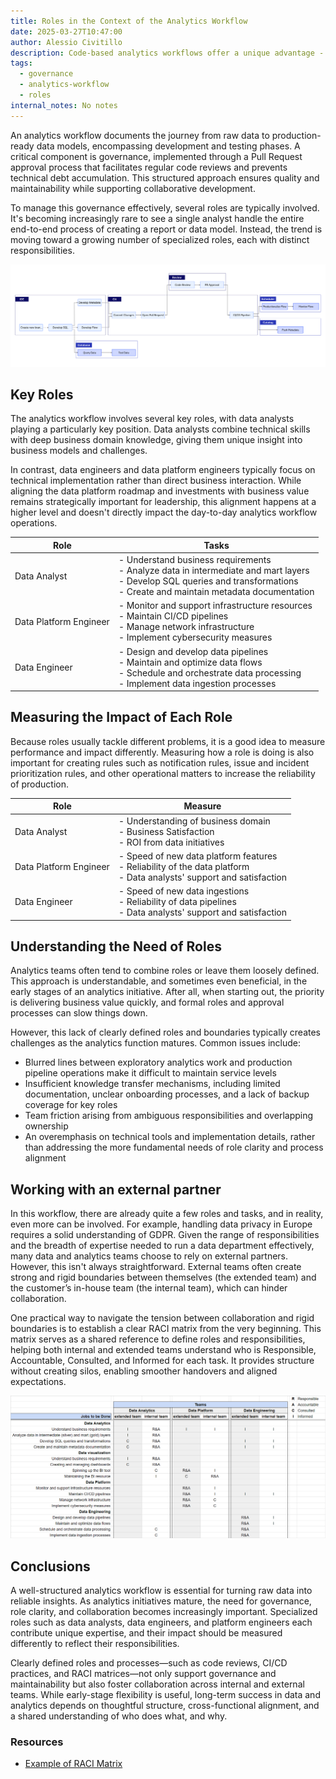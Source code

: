 ```yaml
---
title: Roles in the Context of the Analytics Workflow
date: 2025-03-27T10:47:00
author: Alessio Civitillo
description: Code-based analytics workflows offer a unique advantage - the ability to combine robust collaboration with strict governance. While technically straightforward to implement, this approach only reaches its full potential when aligned with well-adapted business and analytics processes.
tags:
  - governance
  - analytics-workflow
  - roles
internal_notes: No notes
---
```

An analytics workflow documents the journey from raw data to production-ready data models, encompassing development and testing phases. A critical component is governance, implemented through a Pull Request approval process that facilitates regular code reviews and prevents technical debt accumulation. This structured approach ensures quality and maintainability while supporting collaborative development.

To manage this governance effectively, several roles are typically involved. It's becoming increasingly rare to see a single analyst handle the entire end-to-end process of creating a report or data model. Instead, the trend is moving toward a growing number of specialized roles, each with distinct responsibilities.

![typical code-based analytics workflow](/src/assets/images/blog/analytics_workflow-1.png)

## Key Roles

The analytics workflow involves several key roles, with data analysts playing a particularly key position. Data analysts combine technical skills with deep business domain knowledge, giving them unique insight into business models and challenges.

In contrast, data engineers and data platform engineers typically focus on technical implementation rather than direct business interaction. While aligning the data platform roadmap and investments with business value remains strategically important for leadership, this alignment happens at a higher level and doesn't directly impact the day-to-day analytics workflow operations.

| Role | Tasks |
| --- | --- |
| Data Analyst | - Understand business requirements<br>- Analyze data in intermediate and mart layers<br>- Develop SQL queries and transformations<br>- Create and maintain metadata documentation |
| Data Platform Engineer | - Monitor and support infrastructure resources<br>- Maintain CI/CD pipelines<br>- Manage network infrastructure<br>- Implement cybersecurity measures |
| Data Engineer | - Design and develop data pipelines<br>- Maintain and optimize data flows<br>- Schedule and orchestrate data processing<br>- Implement data ingestion processes |

## Measuring the Impact of Each Role

Because roles usually tackle different problems, it is a good idea to measure performance and impact differently. Measuring how a role is doing is also important for creating rules such as notification rules, issue and incident prioritization rules, and other operational matters to increase the reliability of production.

| Role | Measure |
| --- | --- |
| Data Analyst | - Understanding of business domain<br>- Business Satisfaction<br>- ROI from data initiatives |
| Data Platform Engineer | - Speed of new data platform features<br>- Reliability of the data platform<br>- Data analysts' support and satisfaction |
| Data Engineer | - Speed of new data ingestions<br>- Reliability of data pipelines<br>- Data analysts' support and satisfaction |

## Understanding the Need of Roles

Analytics teams often tend to combine roles or leave them loosely defined. This approach is understandable, and sometimes even beneficial, in the early stages of an analytics initiative. After all, when starting out, the priority is delivering business value quickly, and formal roles and approval processes can slow things down.

However, this lack of clearly defined roles and boundaries typically creates challenges as the analytics function matures. Common issues include:

- Blurred lines between exploratory analytics work and production pipeline operations make it difficult to maintain service levels
- Insufficient knowledge transfer mechanisms, including limited documentation, unclear onboarding processes, and a lack of backup coverage for key roles
- Team friction arising from ambiguous responsibilities and overlapping ownership
- An overemphasis on technical tools and implementation details, rather than addressing the more fundamental needs of role clarity and process alignment

## Working with an external partner

In this workflow, there are already quite a few roles and tasks, and in reality, even more can be involved. For example, handling data privacy in Europe requires a solid understanding of GDPR. Given the range of responsibilities and the breadth of expertise needed to run a data department effectively, many data and analytics teams choose to rely on external partners. However, this isn't always straightforward. External teams often create strong and rigid boundaries between themselves (the extended team) and the customer’s in-house team (the internal team), which can hinder collaboration.

One practical way to navigate the tension between collaboration and rigid boundaries is to establish a clear RACI matrix from the very beginning. This matrix serves as a shared reference to define roles and responsibilities, helping both internal and extended teams understand who is Responsible, Accountable, Consulted, and Informed for each task. It provides structure without creating silos, enabling smoother handovers and aligned expectations.

![RACI Matrix](/src/assets/images/blog/RACI_analytics_workflows.png "Example of RACI Matrix in the Analytics Workflow")

## Conclusions

A well-structured analytics workflow is essential for turning raw data into reliable insights. As analytics initiatives mature, the need for governance, role clarity, and collaboration becomes increasingly important. Specialized roles such as data analysts, data engineers, and platform engineers each contribute unique expertise, and their impact should be measured differently to reflect their responsibilities.

Clearly defined roles and processes—such as code reviews, CI/CD practices, and RACI matrices—not only support governance and maintainability but also foster collaboration across internal and external teams. While early-stage flexibility is useful, long-term success in data and analytics depends on thoughtful structure, cross-functional alignment, and a shared understanding of who does what, and why.

### Resources

- [Example of RACI Matrix](https://docs.google.com/spreadsheets/d/1UFddBx-2mKSE8h-TypmYH4sdM7HN2B6TWr0AgWqzLcU/edit?usp=sharing)
